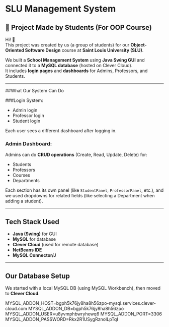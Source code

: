 # SLU Management System

## 📘 Project Made by Students (For OOP Course)

Hi! 👋  
This project was created by us (a group of students) for our **Object-Oriented Software Design** course at **Saint Louis University (SLU)**.

We built a **School Management System** using **Java Swing GUI** and connected it to a **MySQL database** (hosted on Clever Cloud).  
It includes **login pages** and **dashboards** for Admins, Professors, and Students.

---

##What Our System Can Do

###Login System:
- Admin login
- Professor login
- Student login

Each user sees a different dashboard after logging in.

###  Admin Dashboard:
Admins can do **CRUD operations** (Create, Read, Update, Delete) for:
- Students
- Professors
- Courses
- Departments

Each section has its own panel (like `StudentPanel`, `ProfessorPanel`, etc.), and we used dropdowns for related fields (like selecting a Department when adding a student).

---

##  Tech Stack Used

- **Java (Swing)** for GUI
- **MySQL** for database
- **Clever Cloud** (used for remote database)
- **NetBeans IDE**
- **MySQL Connector/J**

---

##  Our Database Setup

We started with a local MySQL DB (using MySQL Workbench), then moved to **Clever Cloud**.

MYSQL_ADDON_HOST=bgph5k76jy8ha8h56zpo-mysql.services.clever-cloud.com
MYSQL_ADDON_DB=bgph5k76jy8ha8h56zpo
MYSQL_ADDON_USER=u8yvmphbwryhewq6
MYSQL_ADDON_PORT=3306
MYSQL_ADDON_PASSWORD=Rkx2R1USygRznoILpTqI
